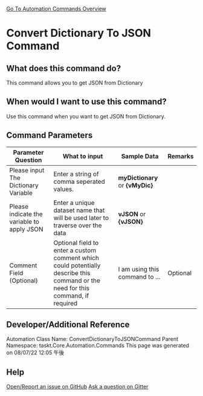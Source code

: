 <!--TITLE: Convert Dictionary To JSON Command -->
<!-- SUBTITLE: a command in the Dictionary Commands group. -->
[Go To Automation Commands Overview](/automation-commands.md)


# Convert Dictionary To JSON Command


## What does this command do?
This command allows you to get JSON from Dictionary


## When would I want to use this command?
Use this command when you want to get JSON from Dictionary.


## Command Parameters
| Parameter Question   	| What to input  	|  Sample Data 	| Remarks  	|
| ---                    | ---               | ---           | ---       |
|Please input The Dictionary Variable|Enter a string of comma seperated values.|**myDictionary** or **{vMyDic}**||
|Please indicate the variable to apply JSON|Enter a unique dataset name that will be used later to traverse over the data|**vJSON** or **{vJSON}**||
|Comment Field (Optional)|Optional field to enter a custom comment which could potentially describe this command or the need for this command, if required|I am using this command to ...|Optional|








## Developer/Additional Reference
Automation Class Name: ConvertDictionaryToJSONCommand
Parent Namespace: taskt.Core.Automation.Commands
This page was generated on 08/07/22 12:05 午後


## Help
[Open/Report an issue on GitHub](https://github.com/saucepleez/taskt/issues/new)
[Ask a question on Gitter](https://gitter.im/taskt-rpa/Lobby)
